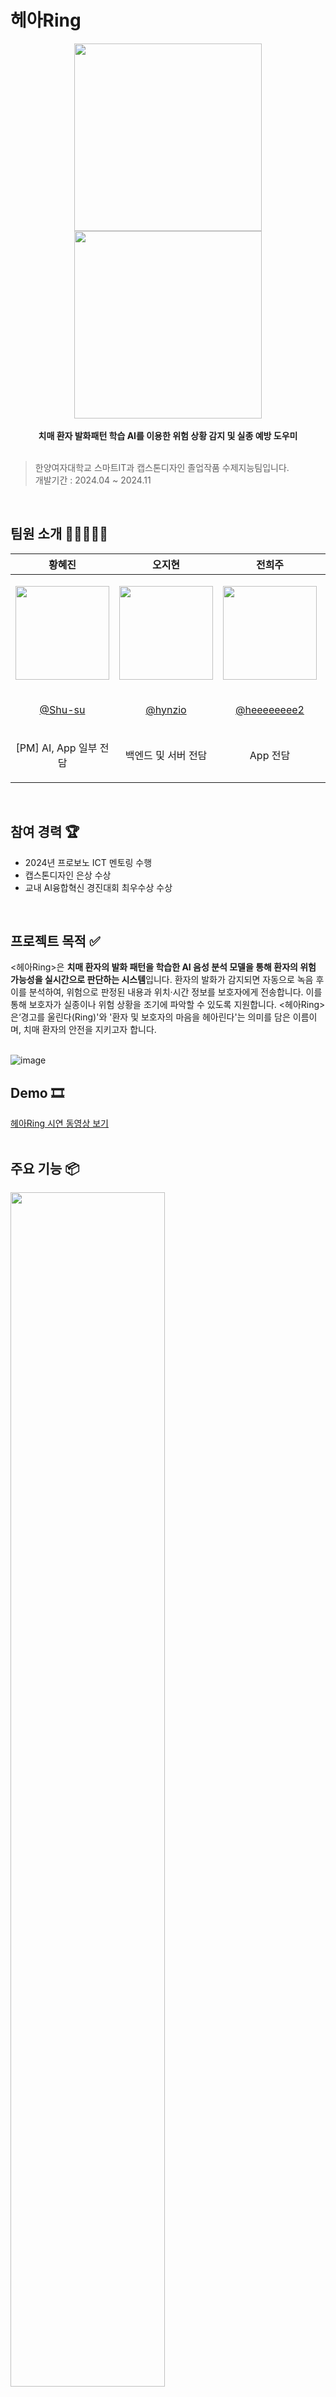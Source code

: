 # 헤아Ring
<p align='center'>
<img width='300' src='https://github.com/user-attachments/assets/a52ab25a-7ea0-475a-9e44-27f1d7586c6d'>
<img width='300' src='https://github.com/user-attachments/assets/5582a2e6-4ef8-44b7-93f7-4fe249de1714'><br><br>
<b>치매 환자 발화패턴 학습 AI를 이용한 위험 상황 감지 및 실종 예방 도우미</b><br><br></p> 

> 한양여자대학교 스마트IT과 캡스톤디자인 졸업작품 수제지능팀입니다.<br>
> 개발기간 : 2024.04 ~ 2024.11
<br>

## 팀원 소개 🧑🏻‍🧑‍🧒🏽
|황혜진|오지현|전희주|옥지원|
|------|---|---|---|
|<p align='center'><img width="150" src="https://github.com/user-attachments/assets/4af55385-6c9a-4264-a943-2d40b5022462"></p>|<p align='center'><img width="150" src="https://github.com/user-attachments/assets/e9a46cb4-4612-4b84-be03-013c4489f766"></p>|<p align='center'><img width="150" src="https://github.com/user-attachments/assets/81ec2841-f5c0-4c3c-b315-bb45716281bc"></p>|<p align='center'><img width="150" src="https://github.com/user-attachments/assets/b05a0bb5-62c8-4c09-bf6b-e331f6521b9d"></p>|
|<p align='center'>[@Shu-su](https://github.com/Shu-su)</p>|<p align='center'>[@hynzio](https://github.com/hynzio)</p>|<p align='center'>[@heeeeeeee2](https://github.com/heeeeeeee2)</p>|<p align='center'>[@jiwon102](https://github.com/jiwon102)</p>
|<p align='center'>[PM] AI, App 일부 전담</p>|<p align='center'>백엔드 및 서버 전담</p>|<p align='center'>App 전담</p>|<p align='center'>하드웨어 전담</p>|
<br>

## 참여 경력 🏆
- 2024년 프로보노 ICT 멘토링 수행
- 캡스톤디자인 은상 수상
- 교내 AI융합혁신 경진대회 최우수상 수상
<br>

## 프로젝트 목적 ✅ 
<헤아Ring>은 **치매 환자의 발화 패턴을 학습한 AI 음성 분석 모델을 통해 환자의 위험 가능성을 실시간으로 판단하는 시스템**입니다. 환자의 발화가 감지되면 자동으로 녹음 후 이를 분석하여, 위험으로 판정된 내용과 위치·시간 정보를 보호자에게 전송합니다. 이를 통해 보호자가 실종이나 위험 상황을 조기에 파악할 수 있도록 지원합니다. <헤아Ring>은‘경고를 울린다(Ring)'와 '환자 및 보호자의 마음을 헤아린다'는 의미를 담은 이름이며, 치매 환자의 안전을 지키고자 합니다. 
<br><br>

![image](https://github.com/user-attachments/assets/a0867eed-8417-44aa-acbc-fbfea5477624)



## Demo 🎞️
[헤아Ring 시연 동영상 보기](https://www.youtube.com/watch?v=xleeRUj7p3w, "시연 동영상 유튜브")
<br><br>

## 주요 기능 📦
<img width='70%' src='https://github.com/user-attachments/assets/9e4d0af0-75a9-4432-affd-263ee6379cf2'>
<br><br>

## 화면 구성 🖥️
|회원가입|회원가입 및 로그인|
|------|---|
|<p align='center'><img width="" src="https://github.com/user-attachments/assets/4ac7421c-d9e0-43c5-916d-63281f8e274b"></p>|<p align='center'><img width="80%" src="https://github.com/user-attachments/assets/ba927368-6591-40fe-805c-0e5a97cab00b"></p>|
|<p align='center'>**메인화면**</p>|<p align='center'>**위험감지화면**</p>|
|<p align='center'><img width="70%" src="https://github.com/user-attachments/assets/676c8941-2935-473d-afda-888058e48b13"></p>|<p align='center'><img width="110%" src="https://github.com/user-attachments/assets/14c43bcd-f8b4-42b6-9446-a4e021d2c0ef"></p>|
|<p align='center'>**GPS화면**</p>|<p align='center'>**이전기록 다시보기 화면**</p>|
|<p align='center'><img width="70%" src="https://github.com/user-attachments/assets/8fbc68b4-e7c3-48a3-b7ae-7a4711dd1dbb"></p>|<p align='center'><img width="60%" src="https://github.com/user-attachments/assets/c61de56e-91cb-4879-a705-ce6e84bc6e04"></p>|
<br>

## 위험상황 판단 AI 📊
- Bert 모델을 파인튜닝하여 위험 상황과 정상 상황의 발화를 분류
- 한국어로 훈련된 SKT의 ‘KoBert’ 모델 선택해 파인튜닝 진행
- 정상상황 발화 13,000개 + 위험상황 발화 6,016개 ⇒ 총 19,016개 데이터 사용
- 훈련 결과 : loss 0.10, accuracy 0.98
<p align='center'><img width='70%' src='https://github.com/user-attachments/assets/beba0029-9b57-4cd2-9c81-2bda0d018473'></p>
<br>

## 프로젝트 구조 🧱
### 시나리오
<img width='70%' src='https://github.com/user-attachments/assets/cbdf45b5-1088-4560-bc03-f900b2cd524a'>
<br>

### 아키텍처
<img width='70%' src='https://github.com/user-attachments/assets/8b9415a1-44d9-4ed5-80a7-1063f3d066c3'>
<br>

### 알고리즘 시나리오
<img width='70%' src='https://github.com/user-attachments/assets/48a9dc0c-9731-482d-838f-e421e365b106'>
<br>

### 디렉터리 구조

```
📦 
├─ AI
│  ├─ 1_텍스트 데이터 전처리.ipynb : 데이터 전처리 코드
│  ├─ 2_데이터 증강 (KorEDA).ipynb : 데이터 증강 코드
│  ├─ 3_위험상황판단AI_KoBERT.ipynb : AI 개발 코드
│  ├─ Readme.md
│  └─ aiServer : 딥러닝 서버 탑재용 디렉터리
│     ├─ app_flask.py : Flask 서버 실행 및 결과 반환
│     ├─ model.py : 모델 핸들러
│     └─ predict_sentence.py : 전처리, 모델 추론, 결과 생성
├─ Back-end
│  ├─ server
│  │  ├─ README.md
│  │  ├─ pom.xml
│  │  └─ src
│  │     ├─ main
│  │     │  ├─ java
│  │     │  │  ├─ Main.java
│  │     │  │  └─ org
│  │     │  │     └─ hdmd
│  │     │  │        └─ hearingdemo
│  │     │  │           ├─ HearingDemoApplication.java
│  │     │  │           ├─ config : AWS 및 Swagger를 위한 설정
│  │     │  │           ├─ controller : RESTful API  엔드포인트 관련 컨트롤러 레이어
│  │     │  │           ├─ dto : 프로세스별로 필요한 데이터 DTO
│  │     │  │           ├─ exception : 예외 처리
│  │     │  │           ├─ model : 사용자, 단말기, 알림, 녹음데이터, 기록 엔티티 
│  │     │  │           ├─ repository : 각 엔티티와 DB 테이블 매핑을 위한 리포지토리 
│  │     │  │           └─ service : AI 호출, Clova 호출, 데이터 CRUD, 알림 전송 등의 서비스 레이어
│  │     │  └─ resources
│  │     │     └─ application.properties : 프로그램 실행에 필요한 속성
│  │     └─ test
│  │        └─ java
│  │           └─ org
│  │              └─ hdmd
│  │                 └─ hearingdemo 
│  │                    └─ HearingDemoApplicationTests.java : 테스트를 위한 실행 프로그램(실사용 X)
│  └─ serverless : AWS의 Lambda에 업로드하여 사용하는 서버리스 함수 패키지 파일
│     ├─ GPSwebsocket.zip : 단말기의 실시간 위치 확인 
│     ├─ extract-data.zip : 단말기에서 업로드한 녹음 파일의 메타데이터 추출
│     └─ README.md 
├─ Front-end 프론트엔드
│  ├─ Readme.md
│  ├─ android
│  │  ├─ app
│  │  │  └─ src
│  │  │     ├─ debug
│  │  │     ├─ main
│  │  │     │  ├─ AndroidManifest.xml
│  │  │     │  ├─ java
│  │  │     │  ├─ kotlin
│  │  │     │  └─ res
│  │  │     └─ profile
│  │  └─       └─ AndroidManifest.xml
│  ├─ assets
│  │  ├─ background.jpg : 스플래시 배경색
│  │  └─ logo.png : 헤아Ring 로고 아이콘
│  ├─ lib
│  │  ├─ danger.dart : 위험 감지 화면
│  │  ├─ firebase_options.dart
│  │  ├─ gps.dart
│  │  ├─ history.dart : 이전 기록 다시 보기 화면
│  │  ├─ http : 서버 통신 폴더
│  │  │  ├─ get_dangerdata.dart
│  │  │  ├─ get_historydata.dart
│  │  │  ├─ put_readnoti.dart
│  │  │  ├─ reverse_geocoding.dart
│  │  │  ├─ save_dangerdata.dart
│  │  │  └─ update_dangerdata.dart
│  │  ├─ main.dart : 메인 화면
│  │  ├─ recode.dart : 녹음 재생 화면
│  │  ├─ service : 알림 저장 및 업데이트 관리 폴더
│  │  │  ├─ fcm_service.dart
│  │  │  ├─ notification_provider.dart
│  │  │  └─ recode_provider.dart
│  │  └─ widget : 위젯 폴더
│  │     ├─ danger_fin_widget.dart
│  │     ├─ danger_gpswidget.dart
│  │     ├─ danger_playpopup.dart
│  │     ├─ danger_widget.dart
│  │     ├─ main_notificationlist.dart
│  │     └─ main_widget.dart
│  └─ pubspec.yaml : 프로젝트 설정 파일
├─ Hardware
│  ├─ Readme.md 
│  └─ raspberrypi.py : 라즈베리파이 탑재 소스코드
└─ README.md
```

<br>

## 기술 스택 🔧
### 공통
![](https://img.shields.io/badge/Notion-000000?style=for-the-badge&logo=notion&logoColor=white)
![](https://img.shields.io/badge/Google%20Sheets-34A853?style=for-the-badge&logo=google-sheets&logoColor=white)
![](https://img.shields.io/badge/Slack-4A154B?style=for-the-badge&logo=slack&logoColor=white)
![](https://img.shields.io/badge/Discord-7289DA?style=for-the-badge&logo=discord&logoColor=white)
![](https://img.shields.io/badge/GitHub-100000?style=for-the-badge&logo=github&logoColor=white)

### 백엔드
![](https://img.shields.io/badge/Java-ED8B00?style=for-the-badge&logo=openjdk&logoColor=white)
![](https://img.shields.io/badge/Spring-6DB33F?style=for-the-badge&logo=spring&logoColor=white)
![](https://img.shields.io/badge/Amazon_AWS-232F3E?style=for-the-badge&logo=amazon-aws&logoColor=white)
![](https://img.shields.io/badge/Amazon%20DynamoDB-4053D6?style=for-the-badge&logo=Amazon%20DynamoDB&logoColor=white)
![](https://img.shields.io/badge/MySQL-005C84?style=for-the-badge&logo=mysql&logoColor=white)
![](https://img.shields.io/badge/IntelliJ_IDEA-000000.svg?style=for-the-badge&logo=intellij-idea&logoColor=white)
<br>

### 프론트엔드
![](https://img.shields.io/badge/Figma-F24E1E?style=for-the-badge&logo=figma&logoColor=white)
![](https://img.shields.io/badge/Adobe%20Photoshop-31A8FF?logo=adobephotoshop&logoColor=fff&style=for-the-badge)
<br>
![Android Studio](https://img.shields.io/badge/Android_Studio-3DDC84?style=for-the-badge&logo=android-studio&logoColor=white)
![](https://img.shields.io/badge/Visual_Studio_Code-0078D4?style=for-the-badge&logo=visual%20studio%20code&logoColor=white)
![Flutter](https://img.shields.io/badge/Flutter-02569B?style=for-the-badge&logo=flutter&logoColor=white)
![Dart](https://img.shields.io/badge/Dart-0175C2?style=for-the-badge&logo=dart&logoColor=white)

### AI
![](https://img.shields.io/badge/Colab-F9AB00?style=for-the-badge&logo=googlecolab&color=525252)
![](https://img.shields.io/badge/PyCharm-000000.svg?&style=for-the-badge&logo=PyCharm&logoColor=white)
![](https://img.shields.io/badge/Python-14354C?style=for-the-badge&logo=python&logoColor=white)
<img src="https://img.shields.io/badge/PyTorch-EE4C2C?style=for-the-badge&logo=PyTorch&logoColor=white"><br>
![](https://img.shields.io/badge/Amazon_AWS-232F3E?style=for-the-badge&logo=amazon-aws&logoColor=white)
![](https://img.shields.io/badge/Linux-FCC624?style=for-the-badge&logo=linux&logoColor=black)
![](https://img.shields.io/badge/Flask-000000?style=for-the-badge&logo=flask&logoColor=white)
<img src="https://img.shields.io/badge/HuggingFace-FFD21E?style=for-the-badge&logo=HuggingFace&logoColor=black">
![](https://img.shields.io/badge/Visual_Studio_Code-0078D4?style=for-the-badge&logo=visual%20studio%20code&logoColor=white)

<br>

### 하드웨어
![](https://img.shields.io/badge/Raspberry%20Pi-A22846?style=for-the-badge&logo=Raspberry%20Pi&logoColor=white)
![](https://img.shields.io/badge/Linux-FCC624?style=for-the-badge&logo=linux&logoColor=black)
![](https://img.shields.io/badge/Python-3776AB?style=for-the-badge&logo=python&logoColor=white)
![](https://img.shields.io/badge/Amazon_AWS-232F3E?style=for-the-badge&logo=amazon-aws&logoColor=white)
![](https://img.shields.io/badge/Visual_Studio_Code-0078D4?style=for-the-badge&logo=visual%20studio%20code&logoColor=white)
![](https://img.shields.io/badge/numpy-%23013243.svg?style=for-the-badge&logo=numpy&logoColor=white)




<br>
